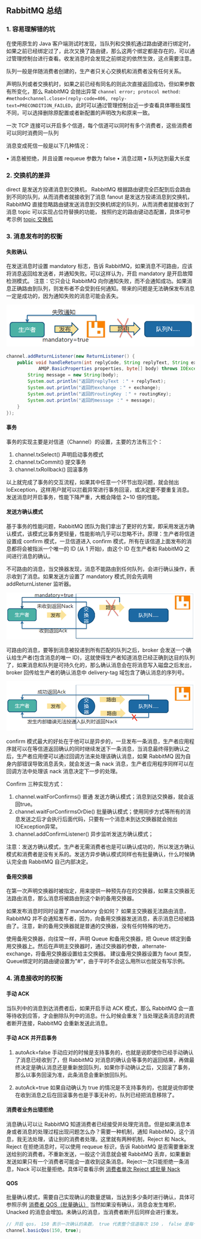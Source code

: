 
## RabbitMQ 总结

### 1. 容易理解错的坑

在使用原生的 Java 客户端测试时发现，当队列和交换机通过路由键进行绑定时，如果之前已经绑定过了，此次又换了路由键，那么这两个绑定都是存在的，可以通过管理控制台进行查看。收发消息时会发现之前绑定的依然生效，这点需要注意。

队列一般是伴随消费者创建的，生产者只关心交换机和消费者没有任何关系。

声明队列或者交换机时，如果之前已经有同名的则此次直接返回成功，但如果参数有所变化，那么 RabbitMQ 会抛出异常 `channel error; protocol method: #method<channel.close>(reply-code=406, reply-text=PRECONDITION_FAILED`，此时可以通过管理控制台近一步查看具体哪些属性不同，可以选择删除原配置或者新配置的声明改为和原来一致。

一次 TCP 连接可以开启多个信道，每个信道可以同时有多个消费者，这些消费者可以同时消费同一队列

消息变成死信一般是以下几种情况：

•	消息被拒绝，并且设置 requeue 参数为 false
•	消息过期
•	队列达到最大长度


### 2. 交换机的差异

direct 是发送方投递消息到交换机， RabbitMQ 根据路由键完全匹配到后会路由到不同的队列，从而消费者就接收到了消息
fanout 是发送方投递消息到交换机， RabbitMQ 直接忽略路由键发送消息到交换机绑定的队列，从而消费者就接收到了消息
topic 可以实现占位符替换的功能， 按照约定的路由键动态配置，具体可参考示例 [topic 交换机](https://github.com/pleuvoir/mq-research/tree/master/source/rabbitmq/rabbitmq-native/src/main/java/io/github/pleuvoir/exchange/topic)


### 3. 消息发布时的权衡

#### 失败确认

在发送消息时设置 mandatory 标志，告诉 RabbitMQ，如果消息不可路由，应该将消息返回给发送者，并通知失败。可以这样认为，开启 mandatory 是开启故障检测模式。
注意：它只会让 RabbitMQ 向你通知失败，而不会通知成功。如果消息正确路由到队列，则发布者不会受到任何通知。带来的问题是无法确保发布消息一定是成功的，因为通知失败的消息可能会丢失。

<img src="rabbitmq-producer.png">

```java
channel.addReturnListener(new ReturnListener() {
	public void handleReturn(int replyCode, String replyText, String exchange, String routingKey,
			AMQP.BasicProperties properties, byte[] body) throws IOException {
		String message = new String(body);
		System.out.println("返回的replyText ：" + replyText);
		System.out.println("返回的exchange ：" + exchange);
		System.out.println("返回的routingKey ：" + routingKey);
		System.out.println("返回的message ：" + message);
	}
});
```

#### 事务

事务的实现主要是对信道（Channel）的设置，主要的方法有三个：

1. channel.txSelect() 声明启动事务模式
2. channel.txCommit() 提交事务
3. channel.txRollback() 回滚事务

以上就完成了事务的交互流程，如果其中任意一个环节出现问题，就会抛出 IoException，这样用户就可以拦截异常进行事务回滚，或决定要不要重复消息。发送消息时开启事务，性能下降严重，大概会降低 2~10 倍的性能。

#### 发送方确认模式

基于事务的性能问题，RabbitMQ 团队为我们拿出了更好的方案，即采用发送方确认模式，该模式比事务更轻量，性能影响几乎可以忽略不计。原理：生产者将信道设置成 confirm 模式，一旦信道进入 confirm 模式，所有在该信道上面发布的消息都将会被指派一个唯一的 ID (从 1 开始)，由这个 ID 在生产者和 RabbitMQ 之间进行消息的确认。

不可路由的消息，当交换器发现，消息不能路由到任何队列，会进行确认操作，表示收到了消息。如果发送方设置了 mandatory 模式,则会先调用 addReturnListener 监听器。

<img src="rabbitmq-no-route.png">

可路由的消息，要等到消息被投递到所有匹配的队列之后，broker 会发送一个确认给生产者(包含消息的唯一 ID)，这就使得生产者知道消息已经正确到达目的队列了，如果消息和队列是可持久化的，那么确认消息会在将消息写入磁盘之后发出，broker 回传给生产者的确认消息中 delivery-tag 域包含了确认消息的序列号。

<img src="rabbitmq-route.png">

confirm 模式最大的好处在于他可以是异步的，一旦发布一条消息，生产者应用程序就可以在等信道返回确认的同时继续发送下一条消息，当消息最终得到确认之后，生产者应用便可以通过回调方法来处理该确认消息，如果 RabbitMQ 因为自身内部错误导致消息丢失，就会发送一条 nack 消息，生产者应用程序同样可以在回调方法中处理该 nack 消息决定下一步的处理。

Confirm 三种实现方式：
1. channel.waitForConfirms() 普通 发送方确认模式；消息到达交换器，就会返回true。
2. channel.waitForConfirmsOrDie() 批量确认模式；使用同步方式等所有的消息发送之后才会执行后面代码，只要有一个消息未到达交换器就会抛出IOException异常。
3. channel.addConfirmListener() 异步监听发送方确认模式；

注意：发送方确认模式，生产者无需消费者也是可以确认成功的，所以发送方确认模式和消费者是没有关系的。发送方异步确认模式同样也有批量确认，什么时候确认完全由 RabbitMQ 自己内部决定。

#### 备用交换器

在第一次声明交换器时被指定，用来提供一种预先存在的交换器，如果主交换器无法路由消息，那么消息将被路由到这个新的备用交换器。

如果发布消息时同时设置了 mandatory 会如何？ 如果主交换器无法路由消息，RabbitMQ 并不会通知发布者，因为，向备用交换器发送消息，表示消息已经被路由了。注意，新的备用交换器就是普通的交换器，没有任何特殊的地方。

使用备用交换器，向往常一样，声明 Queue 和备用交换器，把 Queue 绑定到备用交换器上。然后在声明主交换器时，通过交换器的参数，alternate-exchange，将备用交换器设置给主交换器。
建议备用交换器设置为 faout 类型，Queue绑定时的路由键设置为"#"，由于平时不会这么用所以也就没有写示例。


### 4. 消息接收时的权衡

#### 手动 ACK

当队列中的消息到达消费者后，如果开启手动 ACK 模式，那么 RabbitMQ 会一直等待收到应答，才会删除队列中的消息。什么时候会重发？当处理这条消息的消费者断开连接，RabbitMQ 会重新发送此消息。

#### 手动 ACK 并开启事务

1. autoAck=false 手动应对的时候是支持事务的，也就是说即使你已经手动确认了消息已经收到了，但 RabbitMQ 对消息的确认会等事务的返回结果，再做最终决定是确认消息还是重新放回队列，如果你手动确认之后，又回滚了事务，那么以事务回滚为准，此条消息会重新放回队列。

2. autoAck=true 如果自动确认为 true 的情况是不支持事务的，也就是说你即使在收到消息之后在回滚事务也是于事无补的，队列已经把消息移除了。

#### 消费者业务出错拒绝

消息确认可以让 RabbitMQ 知道消费者已经接受并处理完消息。但是如果消息本身或者消息的处理过程出现问题怎么办？需要一种机制，通知 RabbitMQ，这个消息，我无法处理，请让别的消费者处理。这里就有两种机制，Reject 和 Nack。
Reject 在拒绝消息时，可以使用 requeue 标识，告诉 RabbitMQ 是否需要重新发送给别的消费者。不重新发送，一般这个消息就会被 RabbitMQ 丢弃，如果重新发送如果只有一个消费者可能会一直收到这条消息。Reject一次只能拒绝一条消息，Nack 可以批量拒绝。具体可查看示例 [消费者单次 Reject 或批量 Nack](https://github.com/pleuvoir/mq-research/tree/master/source/rabbitmq/rabbitmq-native/src/main/java/io/github/pleuvoir/consumerack)


#### QOS

批量确认模式，需要自己实现确认的数量逻辑，当达到多少条时进行确认，具体可参照示例 [消费者 QOS（批量确认）](https://github.com/pleuvoir/mq-research/tree/master/source/rabbitmq/rabbitmq-native/src/main/java/io/github/pleuvoir/qos) 当然如果没有确认，消息会发生堆积，Unacked 的消息会增加。未确认的消息，当消费者断开后同样会进行重发。

```java
// 开启 qos， 150 表示一次确认的条数， true 代表整个信道每次 150 ， false 是每个消费者一次 150 ，一般不会同时设置
channel.basicQos(150, true);
```

